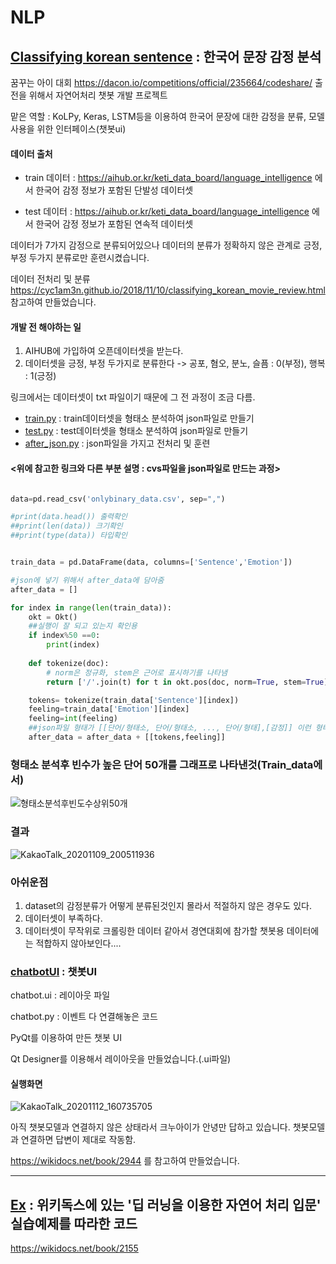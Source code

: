 # NLP

## [Classifying korean sentence](https://github.com/GwonHJ/NLP/tree/master/Classifying%20korean%20sentence) : 한국어 문장 감정 분석


꿈꾸는 아이 대회 https://dacon.io/competitions/official/235664/codeshare/ 출전을 위해서 자연어처리 챗봇 개발 프로젝트

맡은 역할 : KoLPy, Keras, LSTM등을 이용하여 한국어 문장에 대한 감정을 분류, 모델 사용을 위한 인터페이스(챗봇ui)

#### 데이터 출처

  - train 데이터 : https://aihub.or.kr/keti_data_board/language_intelligence 에서 한국어 감정 정보가 포함된 단발성 데이터셋

  - test 데이터 : https://aihub.or.kr/keti_data_board/language_intelligence 에서 한국어 감정 정보가 포함된 연속적 데이터셋 
    

데이터가 7가지 감정으로 분류되어있으나 데이터의 분류가 정확하지 않은 관계로 긍정, 부정 두가지 분류로만 훈련시켰습니다.
 
데이터 전처리 및 분류
https://cyc1am3n.github.io/2018/11/10/classifying_korean_movie_review.html
참고하여 만들었습니다.

#### 개발 전 해야하는 일 
  1. AIHUB에 가입하여 오픈데이터셋을 받는다.
  2. 데이터셋을 긍정, 부정 두가지로 분류한다 -> 공포, 혐오, 분노, 슬픔 : 0(부정), 행복 : 1(긍정)
  

링크에서는 데이터셋이 txt 파일이기 때문에 그 전 과정이 조금 다름.
- [train.py](https://github.com/GwonHJ/NLP/blob/master/Classifying%20korean%20sentence/train.py) : train데이터셋을 형태소 분석하여 json파일로 만들기
- [test.py](https://github.com/GwonHJ/NLP/blob/master/Classifying%20korean%20sentence/test.py) : test데이터셋을 형태소 분석하여 json파일로 만들기
- [after_json.py](https://github.com/GwonHJ/NLP/blob/master/Classifying%20korean%20sentence/after_json.py) : json파일을 가지고 전처리 및 훈련


#### <위에 참고한 링크와 다른 부분 설명 : cvs파일을 json파일로 만드는 과정>

```python

data=pd.read_csv('onlybinary_data.csv', sep=",")

#print(data.head()) 출력확인
##print(len(data)) 크기확인
##print(type(data)) 타입확인


train_data = pd.DataFrame(data, columns=['Sentence','Emotion'])

#json에 넣기 위해서 after_data에 담아줌
after_data = []

for index in range(len(train_data)):
    okt = Okt()
    ##실행이 잘 되고 있는지 확인용
    if index%50 ==0:
        print(index)
        
    def tokenize(doc):
        # norm은 정규화, stem은 근어로 표시하기를 나타냄
        return ['/'.join(t) for t in okt.pos(doc, norm=True, stem=True)] 

    tokens= tokenize(train_data['Sentence'][index])    
    feeling=train_data['Emotion'][index]
    feeling=int(feeling)
    ##json파일 형태가 [[단어/형태소, 단어/형태소, ..., 단어/형태],[감정]] 이런 형태가 되어야 하기 때문에 [[tokens, feeling]] 
    after_data = after_data + [[tokens,feeling]]

```

### 형태소 분석후 빈수가 높은 단어 50개를 그래프로 나타낸것(Train_data에서)

![형태소분석후빈도수상위50개](https://user-images.githubusercontent.com/45057466/98559748-59402600-22ea-11eb-8e7c-c7a630b4b1c5.png)


### 결과
![KakaoTalk_20201109_200511936](https://user-images.githubusercontent.com/45057466/98559780-6230f780-22ea-11eb-9bf0-77d1834f79df.png)


### 아쉬운점 
  1. dataset의 감정분류가 어떻게 분류된것인지 몰라서 적절하지 않은 경우도 있다. 
  2. 데이터셋이 부족하다.
  3. 데이터셋이 무작위로 크롤링한 데이터 같아서 경연대회에 참가할 챗봇용 데이터에는 적합하지 않아보인다....


### [chatbotUI](https://github.com/GwonHJ/NLP/tree/master/chatboyUI) : 챗봇UI


chatbot.ui : 레이아웃 파일 

chatbot.py : 이벤트 다 연결해놓은 코드


PyQt를 이용하여 만든 챗봇 UI

Qt Designer를 이용해서 레이아웃을 만들었습니다.(.ui파일)

#### 실행화면

![KakaoTalk_20201112_160735705](https://user-images.githubusercontent.com/45057466/98907315-fa54f980-2501-11eb-9d0a-6c5313c5b3a3.png)

아직 챗봇모델과 연결하지 않은 상태라서 크누아이가 안녕만 답하고 있습니다. 챗봇모델과 연결하면 답변이 제대로 작동함.

https://wikidocs.net/book/2944
를 참고하여 만들었습니다.

-------------------------------------------------------------------------------------


## [Ex](https://github.com/GwonHJ/NLP/tree/master/Ex) : 위키독스에 있는 '딥 러닝을 이용한 자연어 처리 입문' 실습예제를 따라한 코드

https://wikidocs.net/book/2155
